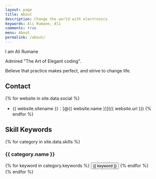 ```yaml
---
layout: page
title: About
description: Change the world with electronics
keywords: Ali Rumane, Ali
comments: true
menu: About
permalink: /about/
---
```


I am Ali Rumane

Admired "The Art of Elegant coding".

Believe that practice makes perfect, and strive to change life.

## Contact

{% for website in site.data.social %}
* {{ website.sitename }}：[@{{ website.name }}]({{ website.url }})
{% endfor %}

## Skill Keywords

{% for category in site.data.skills %}
### {{ category.name }}
<div class="btn-inline">
{% for keyword in category.keywords %}
<button class="btn btn-outline" type="button">{{ keyword }}</button>
{% endfor %}
</div>
{% endfor %}

